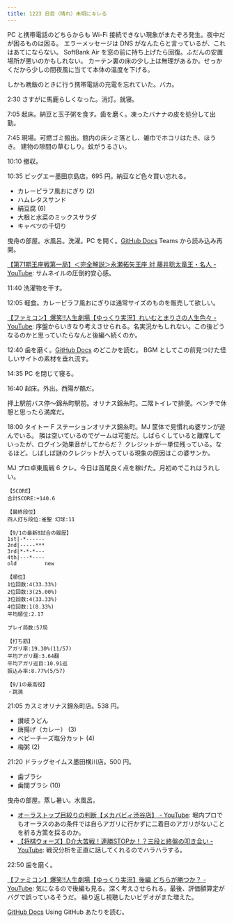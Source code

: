 ```yaml
---
title: 1223 日目（晴れ）未明にキレる
---
```


PC と携帯電話のどちらからも Wi-Fi 接続できない現象がまたぞろ発生。夜中だが困るものは困る。
エラーメッセージは DNS がなんたらと言っているが、これはあてにならない。
SoftBank Air を窓の前に持ち上げたら回復。ふだんの安置場所が悪いのかもしれない。
カーテン裏の床の少し上は無理があるか。せっかくだから少しの間夜風に当てて本体の温度を下げる。

しかも晩飯のときに行う携帯電話の充電を忘れていた。バカ。

2:30 さすがに馬鹿らしくなった。消灯。就寝。

7:05 起床。納豆と玉子粥を食す。歯を磨く。凍ったバナナの皮を処分して出勤。

7:45 現場。可燃ゴミ搬出。館内の床シミ落とし、雑巾でホコリはたき、ほうき。
建物の隙間の草むしり。蚊がうるさい。

10:10 撤収。

10:35 ビッグエー墨田京島店。695 円。納豆など色々買い忘れる。

* カレーピラフ風おにぎり (2)
* ハムレタスサンド
* 絹豆腐 (6)
* 大根と水菜のミックスサラダ
* キャベツの千切り

曳舟の部屋。水風呂。洗濯。PC を開く。[GitHub Docs] Teams から読み込み再開。

[【第71期王座戦第一局】＜完全解説＞永瀬拓矢王座 対 藤井聡太竜王・名人 - YouTube](https://www.youtube.com/watch?v=MlKxlX2TkfM):
サムネイルの圧倒的安心感。

11:40 洗濯物を干す。

12:05 軽食。カレーピラフ風おにぎりは通常サイズのものを販売して欲しい。

[【ファミコン】爆笑!!人生劇場【ゆっくり実況】れいむとまりさの人生色々 - YouTube](https://www.youtube.com/watch?v=q0BB2UJJIiA):
序盤からいきなり考えさせられる。名実況かもしれない。この後どうなるのかと思っていたらなんと後編へ続くのか。

12:40 歯を磨く。[GitHub Docs] のどこかを読む。
BGM としてこの前見つけた怪しいサイトの素材を垂れ流す。

14:35 PC を閉じて寝る。

16:40 起床。外出。西陽が酷だ。

押上駅前バス停～錦糸町駅前。オリナス錦糸町。二階トイレで排便。ベンチで休憩と思ったら満席だ。

18:00 タイトー F ステーションオリナス錦糸町。MJ 筐体で見慣れぬ婆サンが遊んでいる。
隣は空いているのでゲームは可能だ。しばらくしていると離席していったが、ログイン効果音がしてからだ？
クレジットが一単位残っている。なるほど。しばしば謎のクレジットが入っている現象の原因はこの婆サンか。

MJ プロ卓東風戦 6 クレ。今日は首尾良く点を稼げた。月初めでこれはうれしい。

```text
【SCORE】
合計SCORE:+140.6

【最終段位】
四人打ち段位:雀聖 幻球:11

【9/1の最新8試合の履歴】
1st|-*------
2nd|-----***
3rd|*-*-*---
4th|---*----
old         new

【順位】
1位回数:4(33.33%)
2位回数:3(25.00%)
3位回数:4(33.33%)
4位回数:1(8.33%)
平均順位:2.17

プレイ局数:57局

【打ち筋】
アガリ率:19.30%(11/57)
平均アガリ翻:3.64翻
平均アガリ巡目:10.91巡
振込み率:8.77%(5/57)

【9/1の最高役】
・跳満
```

21:05 カスミオリナス錦糸町店。538 円。

* 讃岐うどん
* 唐揚げ（カレー） (3)
* ベビーチーズ塩分カット (4)
* 梅粥 (2)

21:20 ドラッグセイムス墨田横川店。500 円。

* 歯ブラシ
* 歯間ブラシ (10)

曳舟の部屋。蒸し暑い。水風呂。

* [オーラストップ目絞りの判断【メカバビィ渋谷店】 - YouTube](https://www.youtube.com/watch?v=SZ0qDYVoa6E):
  堀内プロでもオーラスのあの条件では自らアガリに行かずに二着目のアガリがないことを祈る方策を採るのか。
* [【将棋ウォーズ】D介大苦戦！連勝STOPか！？三段と終盤の叩き合い - YouTube](https://www.youtube.com/watch?v=wevFLTL8bHM):
  戦況分析を正直に話してくれるのでハラハラする。

22:50 歯を磨く。

[【ファミコン】爆笑!!人生劇場【ゆっくり実況】後編 どちらが勝つか？ - YouTube](https://www.youtube.com/watch?v=y8Gyw-eyC8I):
気になるので後編も見る。深く考えさせられる。最後、評価額算定がバグで誤っているそうだ。
繰り返し視聴したいビデオがまた増えた。

[GitHub Docs] Using GitHub あたりを読む。

[GitHub Docs]: https://docs.github.com/en
